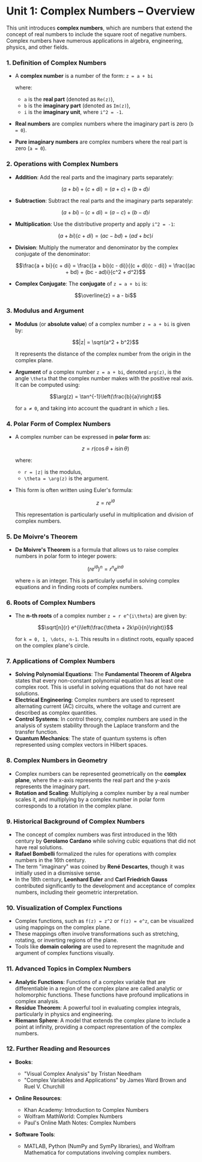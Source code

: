 # Unit 1: Complex Numbers – Overview

This unit introduces **complex numbers**, which are numbers that extend the concept of real numbers to include the square root of negative numbers. Complex numbers have numerous applications in algebra, engineering, physics, and other fields.

### 1. **Definition of Complex Numbers**

- A **complex number** is a number of the form: `z = a + bi`

    where:

    - `a` is the **real part** (denoted as `Re(z)`),
    - `b` is the **imaginary part** (denoted as `Im(z)`),
    - `i` is the **imaginary unit**, where `i^2 = -1`.

- **Real numbers** are complex numbers where the imaginary part is zero (`b = 0`).
- **Pure imaginary numbers** are complex numbers where the real part is zero (`a = 0`).

### 2. **Operations with Complex Numbers**

- **Addition**: Add the real parts and the imaginary parts separately:
    ```math
    (a + bi) + (c + di) = (a + c) + (b + d)i
    ```

- **Subtraction**: Subtract the real parts and the imaginary parts separately:
    ```math
    (a + bi) - (c + di) = (a - c) + (b - d)i
    ```

- **Multiplication**: Use the distributive property and apply `i^2 = -1`:
    ```math
    (a + bi)(c + di) = (ac - bd) + (ad + bc)i
    ```

- **Division**: Multiply the numerator and denominator by the complex conjugate of the denominator:
    ```math
    \frac{a + bi}{c + di} = \frac{(a + bi)(c - di)}{(c + di)(c - di)} = \frac{(ac + bd) + (bc - ad)i}{c^2 + d^2}
    ```

- **Complex Conjugate**: The **conjugate** of `z = a + bi` is:
    ```math
    \overline{z} = a - bi
    ```

### 3. **Modulus and Argument**

- **Modulus** (or **absolute value**) of a complex number `z = a + bi` is given by:
    ```math
    |z| = \sqrt{a^2 + b^2}
    ```
    It represents the distance of the complex number from the origin in the complex plane.

- **Argument** of a complex number `z = a + bi`, denoted `arg(z)`, is the angle `\theta` that the complex number makes with the positive real axis. It can be computed using:
    ```math
    \arg(z) = \tan^{-1}\left(\frac{b}{a}\right)
    ```
    for `a ≠ 0`, and taking into account the quadrant in which `z` lies.

### 4. **Polar Form of Complex Numbers**

- A complex number can be expressed in **polar form** as:
    ```math
    z = r(\cos \theta + i \sin \theta)
    ```
    where:

    - `r = |z|` is the modulus,
    - `\theta = \arg(z)` is the argument.

- This form is often written using Euler's formula:
    ```math
    z = r e^{i\theta}
    ```
    This representation is particularly useful in multiplication and division of complex numbers.

### 5. **De Moivre's Theorem**

- **De Moivre's Theorem** is a formula that allows us to raise complex numbers in polar form to integer powers:
    ```math
    (r e^{i\theta})^n = r^n e^{in\theta}
    ```
    where `n` is an integer. This is particularly useful in solving complex equations and in finding roots of complex numbers.

### 6. **Roots of Complex Numbers**

- The **n-th roots** of a complex number `z = r e^{i\theta}` are given by:
    ```math
    \sqrt[n]{r} e^{i\left(\frac{\theta + 2k\pi}{n}\right)}
    ```
    for `k = 0, 1, \dots, n-1`. This results in `n` distinct roots, equally spaced on the complex plane's circle.

### 7. **Applications of Complex Numbers**

- **Solving Polynomial Equations**: The **Fundamental Theorem of Algebra** states that every non-constant polynomial equation has at least one complex root. This is useful in solving equations that do not have real solutions.
- **Electrical Engineering**: Complex numbers are used to represent alternating current (AC) circuits, where the voltage and current are described as complex quantities.
- **Control Systems**: In control theory, complex numbers are used in the analysis of system stability through the Laplace transform and the transfer function.
- **Quantum Mechanics**: The state of quantum systems is often represented using complex vectors in Hilbert spaces.

### 8. **Complex Numbers in Geometry**

- Complex numbers can be represented geometrically on the **complex plane**, where the x-axis represents the real part and the y-axis represents the imaginary part.
- **Rotation and Scaling**: Multiplying a complex number by a real number scales it, and multiplying by a complex number in polar form corresponds to a rotation in the complex plane.

### 9. **Historical Background of Complex Numbers**

- The concept of complex numbers was first introduced in the 16th century by **Gerolamo Cardano** while solving cubic equations that did not have real solutions.
- **Rafael Bombelli** formalized the rules for operations with complex numbers in the 16th century.
- The term "imaginary" was coined by **René Descartes**, though it was initially used in a dismissive sense.
- In the 18th century, **Leonhard Euler** and **Carl Friedrich Gauss** contributed significantly to the development and acceptance of complex numbers, including their geometric interpretation.

### 10. **Visualization of Complex Functions**

- Complex functions, such as `f(z) = z^2` or `f(z) = e^z`, can be visualized using mappings on the complex plane.
- These mappings often involve transformations such as stretching, rotating, or inverting regions of the plane.
- Tools like **domain coloring** are used to represent the magnitude and argument of complex functions visually.

### 11. **Advanced Topics in Complex Numbers**

- **Analytic Functions**: Functions of a complex variable that are differentiable in a region of the complex plane are called analytic or holomorphic functions. These functions have profound implications in complex analysis.
- **Residue Theorem**: A powerful tool in evaluating complex integrals, particularly in physics and engineering.
- **Riemann Sphere**: A model that extends the complex plane to include a point at infinity, providing a compact representation of the complex numbers.

### 12. **Further Reading and Resources**

- **Books**:
    - "Visual Complex Analysis" by Tristan Needham
    - "Complex Variables and Applications" by James Ward Brown and Ruel V. Churchill
- **Online Resources**:
    - Khan Academy: Introduction to Complex Numbers
    - Wolfram MathWorld: Complex Numbers
    - Paul's Online Math Notes: Complex Numbers

- **Software Tools**:
    - MATLAB, Python (NumPy and SymPy libraries), and Wolfram Mathematica for computations involving complex numbers.
